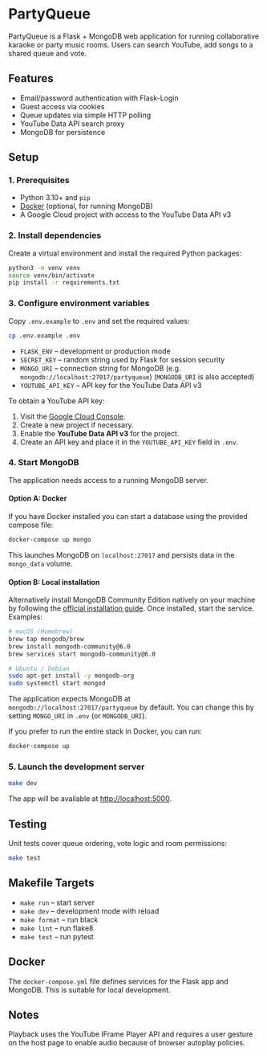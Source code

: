 # PartyQueue

PartyQueue is a Flask + MongoDB web application for running collaborative karaoke or party music rooms. Users can search YouTube, add songs to a shared queue and vote.

## Features

- Email/password authentication with Flask-Login
- Guest access via cookies
- Queue updates via simple HTTP polling
- YouTube Data API search proxy
- MongoDB for persistence

## Setup

### 1. Prerequisites

- Python 3.10+ and `pip`
- [Docker](https://docs.docker.com/get-docker/) (optional, for running MongoDB)
- A Google Cloud project with access to the YouTube Data API v3

### 2. Install dependencies

Create a virtual environment and install the required Python packages:

```bash
python3 -m venv venv
source venv/bin/activate
pip install -r requirements.txt
```

### 3. Configure environment variables

Copy `.env.example` to `.env` and set the required values:

```bash
cp .env.example .env
```

- `FLASK_ENV` – development or production mode
- `SECRET_KEY` – random string used by Flask for session security
- `MONGO_URI` – connection string for MongoDB (e.g. `mongodb://localhost:27017/partyqueue`)
  (`MONGODB_URI` is also accepted)
- `YOUTUBE_API_KEY` – API key for the YouTube Data API v3

To obtain a YouTube API key:

1. Visit the [Google Cloud Console](https://console.cloud.google.com/).
2. Create a new project if necessary.
3. Enable the **YouTube Data API v3** for the project.
4. Create an API key and place it in the `YOUTUBE_API_KEY` field in `.env`.

### 4. Start MongoDB

The application needs access to a running MongoDB server.

#### Option A: Docker

If you have Docker installed you can start a database using the provided
compose file:

```bash
docker-compose up mongo
```

This launches MongoDB on `localhost:27017` and persists data in the
`mongo_data` volume.

#### Option B: Local installation

Alternatively install MongoDB Community Edition natively on your machine by
following the [official installation
guide](https://www.mongodb.com/docs/manual/installation/). Once installed,
start the service. Examples:

```bash
# macOS (Homebrew)
brew tap mongodb/brew
brew install mongodb-community@6.0
brew services start mongodb-community@6.0

# Ubuntu / Debian
sudo apt-get install -y mongodb-org
sudo systemctl start mongod
```

The application expects MongoDB at `mongodb://localhost:27017/partyqueue` by
default. You can change this by setting `MONGO_URI` in `.env` (or
`MONGODB_URI`).

If you prefer to run the entire stack in Docker, you can run:

```bash
docker-compose up
```

### 5. Launch the development server

```bash
make dev
```

The app will be available at [http://localhost:5000](http://localhost:5000).

## Testing

Unit tests cover queue ordering, vote logic and room permissions:

```bash
make test
```

## Makefile Targets

- `make run` – start server
- `make dev` – development mode with reload
- `make format` – run black
- `make lint` – run flake8
- `make test` – run pytest

## Docker

The `docker-compose.yml` file defines services for the Flask app and MongoDB. This is suitable for local development.

## Notes

Playback uses the YouTube IFrame Player API and requires a user gesture on the host page to enable audio because of browser autoplay policies.
